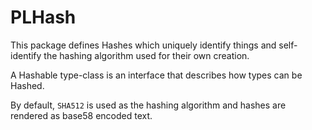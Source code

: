 # PLHash

This package defines Hashes which uniquely identify things and self-identify the hashing algorithm used for their own creation.

A Hashable type-class is an interface that describes how types can be Hashed.

By default, `SHA512` is used as the hashing algorithm and hashes are rendered as base58 encoded text.

